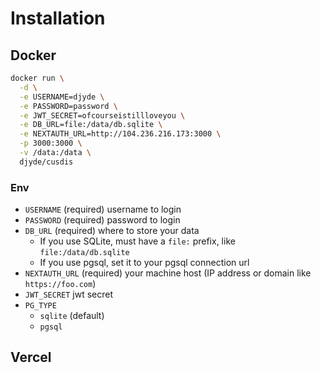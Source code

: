 # Installation

## Docker

```bash
docker run \
  -d \
  -e USERNAME=djyde \
  -e PASSWORD=password \
  -e JWT_SECRET=ofcourseistillloveyou \
  -e DB_URL=file:/data/db.sqlite \
  -e NEXTAUTH_URL=http://104.236.216.173:3000 \
  -p 3000:3000 \
  -v /data:/data \
  djyde/cusdis
```

### Env

- `USERNAME` (required) username to login
- `PASSWORD` (required) password to login
- `DB_URL` (required) where to store your data
  - If you use SQLite, must have a `file:` prefix, like `file:/data/db.sqlite`
  - If you use pgsql, set it to your pgsql connection url
- `NEXTAUTH_URL` (required) your machine host (IP address or domain like `https://foo.com`)
- `JWT_SECRET` jwt secret
- `PG_TYPE`
  - `sqlite` (default)
  - `pgsql`

## Vercel